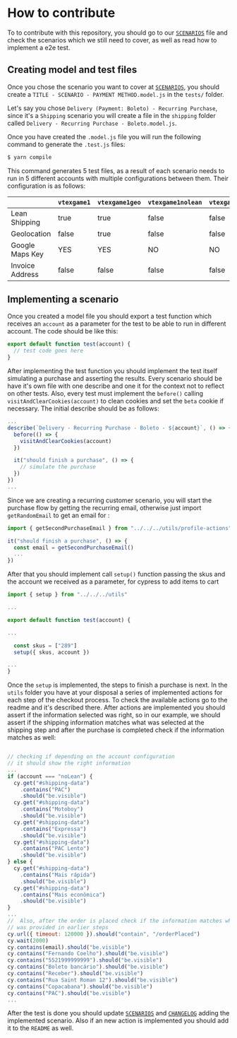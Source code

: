 # How to contribute

To to contribute with this repository, you should go to our [`SCENARIOS`](https://github.com/vtex/checkout-ui-tests/blob/master/SCENARIOS.md) file and check the scenarios which we still need to cover, as well as read how to implement a e2e test.

## Creating model and test files

Once you chose the scenario you want to cover at [`SCENARIOS`](https://github.com/vtex/checkout-ui-tests/blob/master/SCENARIOS.md), you should create a `TITLE - SCENARIO - PAYMENT METHOD.model.js` in the `tests/` folder.

Let's say you chose `Delivery (Payment: Boleto) - Recurring Purchase`, since it's a `Shipping` scenario you will create a file in the `shipping` folder called `Delivery - Recurring Purchase - Boleto.model.js`.

Once you have created the `.model.js` file you will run the following command to generate the `.test.js` files:

```sh
$ yarn compile
```

This command generates 5 test files, as a result of each scenario needs to run in 5 different accounts with multiple configurations between them. Their configuration is as follows:

|                 | `vtexgame1` | `vtexgame1geo` | `vtexgame1nolean` | `vtexgame1clean` | `vtexgame1invoice` |
| --------------- | ----------- | -------------- | ----------------- | ---------------- | ------------------ |
| Lean Shipping   | true        | true           | false             | false            | true               |
| Geolocation     | false       | true           | false             | false            | false              |
| Google Maps Key | YES         | YES            | NO                | NO               | NO                 |
| Invoice Address | false       | false          | false             | false            | true               |

## Implementing a scenario

Once you created a model file you should export a test function which receives an `account` as a parameter for the test to be able to run in different account. The code should be like this:

```js
export default function test(account) {
  // test code goes here
}
```

After implementing the test function you should implement the test itself simulating a purchase and asserting the results. Every scenario should be have it's own file with one describe and one it for the context not to reflect on other tests. Also, every test must implement the `before()` calling `visitAndClearCookies(account)` to clean cookies and set the `beta` cookie if necessary. The initial describe should be as follows:

```js
...
describe(`Delivery - Recurring Purchase - Boleto - ${account}`, () => {
  before(() => {
    visitAndClearCookies(account)
  })

  it("should finish a purchase", () => {
    // simulate the purchase
  })
})
...
```

Since we are creating a recurring customer scenario, you will start the purchase flow by getting the recurring email, otherwise just import `getRandomEmail` to get an email for :

```js
import { getSecondPurchaseEmail } from "../../../utils/profile-actions"

it("should finish a purchase", () => {
  const email = getSecondPurchaseEmail()
  ...
})
```

After that you should implement call `setup()` function passing the skus and the account we received as a parameter, for cypress to add items to cart

```js
import { setup } from "../../../utils"

...

export default function test(account) {

...

  const skus = ["289"]
  setup({ skus, account })

...
}
```

Once the `setup` is implemented, the steps to finish a purchase is next. In the `utils` folder you have at your disposal a series of implemented actions for each step of the checkout process. To check the available actions go to the readme and it's described there. After actions are implemented you should assert if the information selected was right, so in our example, we should assert if the shipping information matches what was selected at the shipping step and after the purchase is completed check if the information matches as well:

```js

// checking if depending on the account configuration
// it should show the right information
...
if (account === "noLean") {
  cy.get("#shipping-data")
    .contains("PAC")
    .should("be.visible")
  cy.get("#shipping-data")
    .contains("Motoboy")
    .should("be.visible")
  cy.get("#shipping-data")
    .contains("Expressa")
    .should("be.visible")
  cy.get("#shipping-data")
    .contains("PAC Lento")
    .should("be.visible")
} else {
  cy.get("#shipping-data")
    .contains("Mais rápida")
    .should("be.visible")
  cy.get("#shipping-data")
    .contains("Mais econômica")
    .should("be.visible")
}
...
//  Also, after the order is placed check if the information matches what
// was provided in earlier steps
cy.url({ timeout: 120000 }).should("contain", "/orderPlaced")
cy.wait(2000)
cy.contains(email).should("be.visible")
cy.contains("Fernando Coelho").should("be.visible")
cy.contains("5521999999999").should("be.visible")
cy.contains("Boleto bancário").should("be.visible")
cy.contains("Receber").should("be.visible")
cy.contains("Rua Saint Roman 12").should("be.visible")
cy.contains("Copacabana").should("be.visible")
cy.contains("PAC").should("be.visible")
...
```

After the test is done you should update [`SCENARIOS`](https://github.com/vtex/checkout-ui-tests/blob/master/SCENARIOS.md) and [`CHANGELOG`](https://github.com/vtex/checkout-ui-tests/blob/master/CHANGELOG.md) adding the implemented scenario. Also if an new action is implemented you should add it to the `README` as well.
